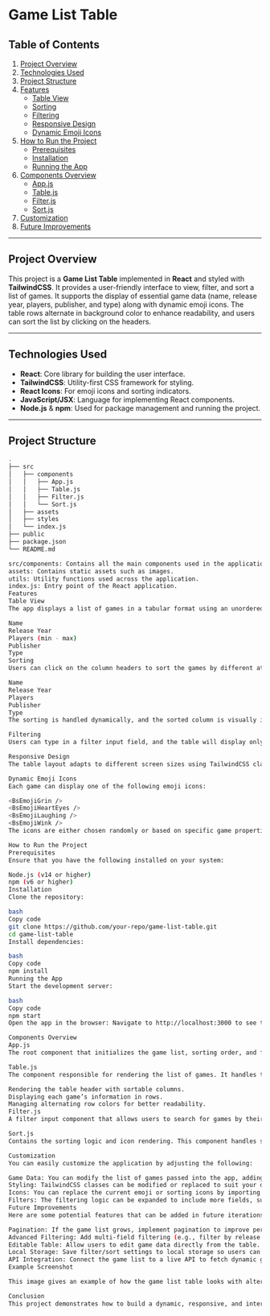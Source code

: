 # Game List Table

## Table of Contents

1. [Project Overview](#project-overview)
2. [Technologies Used](#technologies-used)
3. [Project Structure](#project-structure)
4. [Features](#features)
   - [Table View](#table-view)
   - [Sorting](#sorting)
   - [Filtering](#filtering)
   - [Responsive Design](#responsive-design)
   - [Dynamic Emoji Icons](#dynamic-emoji-icons)
5. [How to Run the Project](#how-to-run-the-project)
   - [Prerequisites](#prerequisites)
   - [Installation](#installation)
   - [Running the App](#running-the-app)
6. [Components Overview](#components-overview)
   - [App.js](#appjs)
   - [Table.js](#tablejs)
   - [Filter.js](#filterjs)
   - [Sort.js](#sortjs)
7. [Customization](#customization)
8. [Future Improvements](#future-improvements)

---

## Project Overview

This project is a **Game List Table** implemented in **React** and styled with **TailwindCSS**. It provides a user-friendly interface to view, filter, and sort a list of games. It supports the display of essential game data (name, release year, players, publisher, and type) along with dynamic emoji icons. The table rows alternate in background color to enhance readability, and users can sort the list by clicking on the headers.

---

## Technologies Used

- **React**: Core library for building the user interface.
- **TailwindCSS**: Utility-first CSS framework for styling.
- **React Icons**: For emoji icons and sorting indicators.
- **JavaScript/JSX**: Language for implementing React components.
- **Node.js** & **npm**: Used for package management and running the project.

---

## Project Structure

```bash
.
├── src
│   ├── components
│   │   ├── App.js
│   │   ├── Table.js
│   │   ├── Filter.js
│   │   └── Sort.js
│   ├── assets
│   ├── styles
│   └── index.js
├── public
├── package.json
└── README.md

src/components: Contains all the main components used in the application.
assets: Contains static assets such as images.
utils: Utility functions used across the application.
index.js: Entry point of the React application.
Features
Table View
The app displays a list of games in a tabular format using an unordered list (ul) to mimic rows and columns. Each game has several attributes displayed:

Name
Release Year
Players (min - max)
Publisher
Type
Sorting
Users can click on the column headers to sort the games by different attributes:

Name
Release Year
Players
Publisher
Type
The sorting is handled dynamically, and the sorted column is visually indicated using icons (<BsSortAlphaDown />, <BsSortAlphaDownAlt />, <BsSortNumericDown />, etc.).

Filtering
Users can type in a filter input field, and the table will display only games whose name or publisher matches the search input. Filtering is case-insensitive and only triggers after the user has entered more than two characters.

Responsive Design
The table layout adapts to different screen sizes using TailwindCSS classes, ensuring it is usable on both mobile and desktop devices.

Dynamic Emoji Icons
Each game can display one of the following emoji icons:

<BsEmojiGrin />
<BsEmojiHeartEyes />
<BsEmojiLaughing />
<BsEmojiWink />
The icons are either chosen randomly or based on specific game properties.

How to Run the Project
Prerequisites
Ensure that you have the following installed on your system:

Node.js (v14 or higher)
npm (v6 or higher)
Installation
Clone the repository:

bash
Copy code
git clone https://github.com/your-repo/game-list-table.git
cd game-list-table
Install dependencies:

bash
Copy code
npm install
Running the App
Start the development server:

bash
Copy code
npm start
Open the app in the browser: Navigate to http://localhost:3000 to see the app running.

Components Overview
App.js
The root component that initializes the game list, sorting order, and filtering mechanism. It manages the state and passes down relevant data and functions to other components like Table.

Table.js
The component responsible for rendering the list of games. It handles the following:

Rendering the table header with sortable columns.
Displaying each game’s information in rows.
Managing alternating row colors for better readability.
Filter.js
A filter input component that allows users to search for games by their name or publisher. It updates the filtered game list dynamically as the user types.

Sort.js
Contains the sorting logic and icon rendering. This component handles sorting based on column headers and updates the display accordingly.

Customization
You can easily customize the application by adjusting the following:

Game Data: You can modify the list of games passed into the app, adding or removing fields like name, release year, etc.
Styling: TailwindCSS classes can be modified or replaced to suit your design needs. You can change colors, sizes, or layout behavior.
Icons: You can replace the current emoji or sorting icons by importing different icons from the react-icons package or using custom SVGs.
Filters: The filtering logic can be expanded to include more fields, such as filtering by release year or game type.
Future Improvements
Here are some potential features that can be added in future iterations:

Pagination: If the game list grows, implement pagination to improve performance and user experience.
Advanced Filtering: Add multi-field filtering (e.g., filter by release year, number of players, etc.).
Editable Table: Allow users to edit game data directly from the table.
Local Storage: Save filter/sort settings to local storage so users can preserve their preferences.
API Integration: Connect the game list to a live API to fetch dynamic game data instead of using static data.
Example Screenshot

This image gives an example of how the game list table looks with alternate row colors, sorting icons, and dynamic emoji icons.

Conclusion
This project demonstrates how to build a dynamic, responsive, and interactive game list table using React and TailwindCSS. By incorporating filtering, sorting, and icon rendering, the project offers a clean and efficient way to manage and view game data.